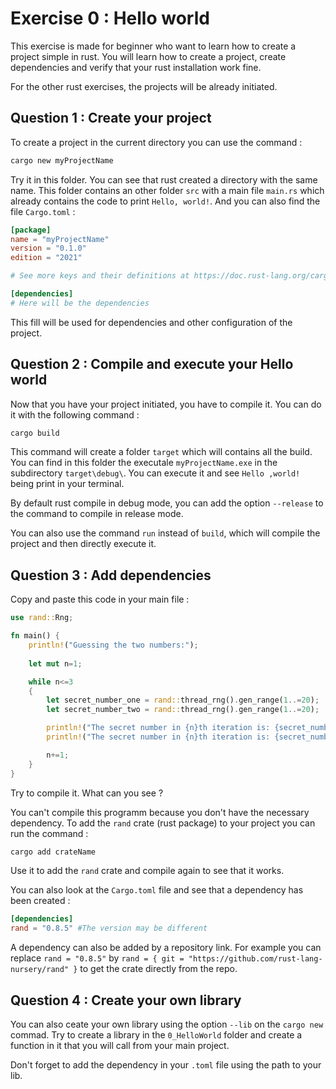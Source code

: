 # Exercise 0 : Hello world

This exercise is made for beginner who want to learn how to create a project simple in rust.
You will learn how to create a project, create dependencies and verify that your rust installation work fine.

For the other rust exercises, the projects will be already initiated.

## Question 1 : Create your project

To create a project in the current directory you can use the command :

```bash
cargo new myProjectName
```

Try it in this folder.
You can see that rust created a directory with the same name.
This folder contains an other folder `src` with a main file `main.rs` which already contains the code to print `Hello, world!`.
And you can also find the file `Cargo.toml` :  

```conf
[package]
name = "myProjectName"
version = "0.1.0"
edition = "2021"

# See more keys and their definitions at https://doc.rust-lang.org/cargo/reference/manifest.html

[dependencies]
# Here will be the dependencies
```

This fill will be used for dependencies and other configuration of the project.

## Question 2 : Compile and execute your Hello world

Now that you have your project initiated, you have to compile it.
You can do it with the following command :

```bash
cargo build
```

This command will create a folder `target` which will contains all the build.
You can find in this folder the executale `myProjectName.exe` in the subdirectory `target\debug\`.
You can execute it and see `Hello ,world!` being print in your terminal.

By default rust compile in debug mode, you can add the option `--release` to the command to compile in release mode.

You can also use the command `run` instead of `build`, which will compile the project and then directly execute it.

## Question 3 : Add dependencies

Copy and paste this code in your main file :

```rust
use rand::Rng;

fn main() {
    println!("Guessing the two numbers:");
    
    let mut n=1;  

    while n<=3
    {  
        let secret_number_one = rand::thread_rng().gen_range(1..=20);
        let secret_number_two = rand::thread_rng().gen_range(1..=20);

        println!("The secret number in {n}th iteration is: {secret_number_one}");
        println!("The secret number in {n}th iteration is: {secret_number_two}");

        n+=1;
    }
}
```

Try to compile it.
What can you see ?

You can't compile this programm because you don't have the necessary dependency.
To add the `rand` crate (rust package) to your project you can run the command :

```bash
cargo add crateName
```

Use it to add the `rand` crate and compile again to see that it works.

You can also look at the `Cargo.toml` file and see that a dependency has been created :

```conf
[dependencies]
rand = "0.8.5" #The version may be different
```

A dependency can also be added by a repository link.
For example you can replace `rand = "0.8.5"` by `rand = { git = "https://github.com/rust-lang-nursery/rand" }` to get the crate directly from the repo.

## Question 4 : Create your own library

You can also ceate your own library using the option `--lib` on the `cargo new` commad.
Try to create a library in the `0_HelloWorld` folder and create a function in it that you will call from your main project.

Don't forget to add the dependency in your `.toml` file using the path to your lib.
